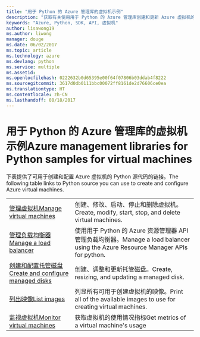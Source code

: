 ```yaml
---
title: "用于 Python 的 Azure 管理库的虚拟机示例"
description: "获取有关使用用于 Python 的 Azure 管理库创建和更新 Azure 虚拟机的示例代码"
keywords: "Azure, Python, SDK, API, 虚拟机"
author: lisawong19
ms.author: liwong
manager: douge
ms.date: 06/02/2017
ms.topic: article
ms.technology: azure
ms.devlang: python
ms.service: multiple
ms.assetid: 
ms.openlocfilehash: 0222632b0d65395e00f64f07806b03ddab4f8222
ms.sourcegitcommit: 3617d0db0111bbc00072ff8161de2d76606ce0ea
ms.translationtype: HT
ms.contentlocale: zh-CN
ms.lasthandoff: 08/18/2017
---
```

# <a name="azure-management-libraries-for-python-samples-for-virtual-machines"></a><span data-ttu-id="25a3b-104">用于 Python 的 Azure 管理库的虚拟机示例</span><span class="sxs-lookup"><span data-stu-id="25a3b-104">Azure management libraries for Python samples for virtual machines</span></span>

<span data-ttu-id="25a3b-105">下表提供了可用于创建和配置 Azure 虚拟机的 Python 源代码的链接。</span><span class="sxs-lookup"><span data-stu-id="25a3b-105">The following table links to Python source you can use to create and configure Azure virtual machines.</span></span>

| || 
|---|---|
| <span data-ttu-id="25a3b-106">[管理虚拟机][1]</span><span class="sxs-lookup"><span data-stu-id="25a3b-106">[Manage virtual machines][1]</span></span> | <span data-ttu-id="25a3b-107">创建、修改、启动、停止和删除虚拟机。</span><span class="sxs-lookup"><span data-stu-id="25a3b-107">Create, modify, start, stop, and delete virtual machines.</span></span> |
| <span data-ttu-id="25a3b-108">[管理负载均衡器][2]</span><span class="sxs-lookup"><span data-stu-id="25a3b-108">[Manage a load balancer][2]</span></span> | <span data-ttu-id="25a3b-109">使用用于 Python 的 Azure 资源管理器 API 管理负载均衡器。</span><span class="sxs-lookup"><span data-stu-id="25a3b-109">Manage a load balancer using the Azure Resource Manager APIs for python.</span></span> |
| <span data-ttu-id="25a3b-110">[创建和配置托管磁盘][3]</span><span class="sxs-lookup"><span data-stu-id="25a3b-110">[Create and configure managed disks][3]</span></span> | <span data-ttu-id="25a3b-111">创建、调整和更新托管磁盘。</span><span class="sxs-lookup"><span data-stu-id="25a3b-111">Create, resizing, and updating a managed disk.</span></span>|
| <span data-ttu-id="25a3b-112">[列出映像][4]</span><span class="sxs-lookup"><span data-stu-id="25a3b-112">[List images][4]</span></span> | <span data-ttu-id="25a3b-113">列显所有可用于创建虚拟机的映像。</span><span class="sxs-lookup"><span data-stu-id="25a3b-113">Print all of the available images to use for creating virtual machines.</span></span>| 
| <span data-ttu-id="25a3b-114">[监视虚拟机][5]</span><span class="sxs-lookup"><span data-stu-id="25a3b-114">[Monitor virtual machines][5]</span></span> |<span data-ttu-id="25a3b-115">获取虚拟机的使用情况指标</span><span class="sxs-lookup"><span data-stu-id="25a3b-115">Get metrics of a virtual machine's usage</span></span> | 

[1]: https://azure.microsoft.com/resources/samples/virtual-machines-python-manage/
[2]: https://azure.microsoft.com/resources/samples/network-python-manage-loadbalancer
[3]: python-sdk-azure-samples-managed-disks.md
[4]: python-sdk-azure-samples-list-images.md
[5]: python-sdk-azure-samples-monitor-vms.md
